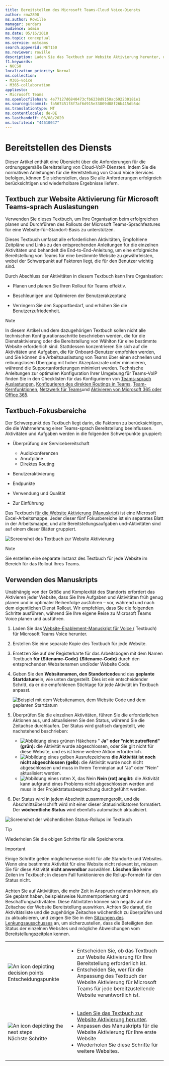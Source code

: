 ```yaml
---
title: Bereitstellen des Microsoft Teams-Cloud Voice-Diensts
author: rmw2890
ms.author: Rowille
manager: serdars
audience: admin
ms.date: 05/16/2018
ms.topic: conceptual
ms.service: msteams
search.appverid: MET150
ms.reviewer: rowille
description: Laden Sie das Textbuch zur Website Aktivierung herunter, um den Rollout ihrer Teams zu planen und die Benutzerakzeptanz, die Wahrnehmung von Qualität und Zufriedenheit zu beschleunigen und zu optimieren.
f1.keywords:
- NOCSH
localization_priority: Normal
ms.collection:
- M365-voice
- M365-collaboration
appliesto:
- Microsoft Teams
ms.openlocfilehash: 4e77127d6840473cfb6238d9150ac692230181e1
ms.sourcegitcommit: fa567451f8f7af6d915e33809d88f26b415db54c
ms.translationtype: MT
ms.contentlocale: de-DE
ms.lasthandoff: 06/08/2020
ms.locfileid: "44610047"
---
```

# <a name="deploy-my-service"></a>Bereitstellen des Diensts

Dieser Artikel enthält eine Übersicht über die Anforderungen für die ordnungsgemäße Bereitstellung von Cloud-VoIP-Diensten. Indem Sie die normativen Anleitungen für die Bereitstellung von Cloud Voice Services befolgen, können Sie sicherstellen, dass Sie alle Anforderungen erfolgreich berücksichtigen und wiederholbare Ergebnisse liefern.

## <a name="site-enablement-playbook-for-microsoft-teams-voice-workloads"></a>Textbuch zur Website Aktivierung für Microsoft Teams-sprach Auslastungen

Verwenden Sie dieses Textbuch, um Ihre Organisation beim erfolgreichen planen und Durchführen des Rollouts der Microsoft Teams-Sprachfeatures für eine Website-für-Standort-Basis zu unterstützen.

Dieses Textbuch umfasst alle erforderlichen Aktivitäten, Empfohlene Zeitpläne und Links zu den entsprechenden Anleitungen für die einzelnen Aktivitäten und behandelt die End-to-End-Anleitung, um eine erfolgreiche Bereitstellung von Teams für eine bestimmte Website zu gewährleisten, wobei der Schwerpunkt auf Faktoren liegt, die für den Benutzer wichtig sind.

Durch Abschluss der Aktivitäten in diesem Textbuch kann Ihre Organisation:

-   Planen und planen Sie Ihren Rollout für Teams effektiv.

-   Beschleunigen und Optimieren der Benutzerakzeptanz

-   Verringern Sie den Supportbedarf, und erhöhen Sie die Benutzerzufriedenheit.

> [!NOTE]
> In diesem Artikel und dem dazugehörigen Textbuch sollen nicht alle technischen Konfigurationsschritte beschrieben werden, die für die Dienstaktivierung oder die Bereitstellung von Wählton für eine bestimmte Website erforderlich sind. Stattdessen konzentrieren Sie sich auf die Aktivitäten und Aufgaben, die für Onboard-Benutzer empfohlen werden, und Sie können die Arbeitsauslastung von Teams über einen schnellen und reibungslosen Übergang mit hoher Akzeptanzrate unter minimieren, während die Supportanforderungen minimiert werden. Technische Anleitungen zur optimalen Konfiguration Ihrer Umgebung für Teams-VoIP finden Sie in den Checklisten für das Konfigurieren von [Teams-sprach Auslastungen](onboarding-checklist-configure-cloud-voice-workloads-in-Microsoft-Teams.md), [Konfigurieren des direkten Routings in Teams](onboarding-checklist-configure-direct-routing-in-Microsoft-Teams.md), [Team-Kernfunktionen](onboarding-checklist-configure-microsoft-teams-core-capabilities.md), [Netzwerk für Teams](prepare-network.md)und [Aktivieren von Microsoft 365 oder Office 365](onboarding-checklist-enable-office-365.md).

<!--ENDOFSECTION-->

## <a name="playbook-focus-areas"></a>Textbuch-Fokusbereiche

Der Schwerpunkt des Textbuch liegt darin, die Faktoren zu berücksichtigen, die die Wahrnehmung einer Teams-sprach Bereitstellung beeinflussen. Aktivitäten und Aufgaben werden in die folgenden Schwerpunkte gruppiert:

-   Überprüfung der Servicebereitschaft
    - Audiokonferenzen
    - Anrufpläne
    - Direktes Routing

-   Benutzeraktivierung

-   Endpunkte

-   Verwendung und Qualität

-   Zur Einführung

Das Textbuch [für die Website Aktivierung (Manuskript)](https://github.com/MicrosoftDocs/OfficeDocs-SkypeForBusiness/blob/live/Teams/downloads/site-enablement-playbook-for-voice-(playbook).xlsx?raw=true) ist eine Microsoft Excel-Arbeitsmappe. Jeder dieser fünf Fokusbereiche ist ein separates Blatt in der Arbeitsmappe, und alle Bereitstellungsaufgaben und-Aktivitäten sind auf einem dieser Blätter gruppiert.

![Screenshot des Textbuch zur Website Aktivierung](media/deploy-my-service-image1.png "Screenshot des Manuskripts")

> [!NOTE]
> Sie erstellen eine separate Instanz des Textbuch für jede Website im Bereich für das Rollout Ihres Teams.

<!--ENDOFSECTION-->

## <a name="how-to-use-the-playbook"></a>Verwenden des Manuskripts

Unabhängig von der Größe und Komplexität des Standorts erfordert das Aktivieren jeder Website, dass Sie Ihre Aufgaben und Aktivitäten früh genug planen und in optimaler Reihenfolge ausführen – vor, während und nach dem eigentlichen Dienst Rollout. Wir empfehlen, dass Sie die folgenden Schritte ausführen, während Sie Ihre eigene Reise zu Microsoft Teams Voice planen und ausführen.

1. Laden Sie das [Website-Enablement-Manuskript für Voice (](https://github.com/MicrosoftDocs/OfficeDocs-SkypeForBusiness/blob/live/Teams/downloads/site-enablement-playbook-for-voice-(playbook).xlsx?raw=true) Textbuch) für Microsoft Teams Voice herunter.

2. Erstellen Sie eine separate Kopie des Textbuch für jede Website.

3. Ersetzen Sie auf der Registerkarte für das Arbeitsbogen mit dem Namen Textbuch **für {Sitename-Code}** **{Sitename-Code}** durch den entsprechenden Websitenamen und/oder Website Code.

4. Geben Sie den **Websitenamen, den Standortcode**und das **geplante Startdatum**ein, wie unten dargestellt. Dies ist ein entscheidender Schritt, da er die empfohlenen Stichtage für jede Aktivität im Textbuch anpasst.

   ![Beispiel mit dem Websitenamen, dem Website Code und dem geplanten Startdatum](media/deploy-my-service-image2.png "Beispiel mit dem Websitenamen von New York, Website Code NY01 und geplantem Startdatum von 20-Mrz-18")

5. Überprüfen Sie die einzelnen Aktivitäten, führen Sie die erforderlichen Aktionen aus, und aktualisieren Sie den Status, während Sie die Zeitachse durchlaufen. Der Status wird grafisch dargestellt, wie nachstehend beschrieben:
  
   - ![Abbildung eines grünen Häkchens " ](media/deploy-my-service-image3.png) **Ja" oder "nicht zutreffend" (grün):** die Aktivität wurde abgeschlossen, oder Sie gilt nicht für diese Website, und es ist keine weitere Aktion erforderlich.</li>
   - ![Abbildung eines gelben Ausrufezeichens ](media/deploy-my-service-image4.png) <strong>die Aktivität ist noch nicht abgeschlossen (gelb):</strong> die Aktivität wurde noch nicht abgeschlossen und muss in Ihrem Terminplan auf "Ja" oder "Nein" aktualisiert werden.</li>
   - ![Abbildung eines roten X, das Nein ](media/deploy-my-service-image5.png) <strong>Nein (rot) angibt:</strong> die Aktivität kann aufgrund eines Problems nicht abgeschlossen werden und muss in der Projektstatusbesprechung durchgeführt werden.</li></ul>

6. Der Status wird in jedem Abschnitt zusammengerollt, und die Abschnittsüberschrift wird mit einer dieser Statusindikatoren formatiert. Der **wöchentliche Status** wird ebenfalls automatisch aktualisiert.

![Screenshot der wöchentlichen Status-Rollups im Textbuch](media/deploy-my-service-image6.png "Screenshot der wöchentlichen Status-Rollups im Textbuch")

> [!TIP]
> Wiederholen Sie die obigen Schritte für alle Speicherorte.

> [!IMPORTANT]
> Einige Schritte gelten möglicherweise nicht für alle Standorte und Websites. Wenn eine bestimmte Aktivität für eine Website nicht relevant ist, müssen Sie für diese Aktivität **nicht anwendbar** auswählen. **Löschen Sie** keine Zeilen im Textbuch; in diesem Fall funktionieren die Rollup-Formeln für den Status nicht.<br/><br/>
Achten Sie auf Aktivitäten, die mehr Zeit in Anspruch nehmen können, als Sie geplant haben, beispielsweise Nummernportierung und Beschaffungsaktivitäten. Diese Aktivitäten können sich negativ auf die Zeitachse der Website Bereitstellung auswirken. Achten Sie darauf, die Aktivitätsliste und die zugehörige Zeitachse wöchentlich zu überprüfen und zu aktualisieren, und zeigen Sie Sie in den [Sitzungen des Lenkungsausschusses](https://docs.microsoft.com/MicrosoftTeams/envision-steering-committee-complete-guide) an, um sicherzustellen, dass die Beteiligten den Status der einzelnen Websites und mögliche Abweichungen vom Bereitstellungszeitplan kennen.

<table>
<tr><td><img src="media/audio_conferencing_image7.png" alt="An icon depicting decision points"/> <br/>Entscheidungspunkte</td><td><ul><li>Entscheiden Sie, ob das Textbuch zur Website Aktivierung für Ihre Bereitstellung erforderlich ist.</li><li>Entscheiden Sie, wer für die Anpassung des Textbuch der Website Aktivierung für Microsoft Teams für jede bereitzustellende Website verantwortlich ist.</li></ul></td></tr>
<tr><td><img src="media/audio_conferencing_image9.png" alt="An icon depicting the next steps"/><br/>Nächste Schritte</td><td><ul><li><a href="https://github.com/MicrosoftDocs/OfficeDocs-SkypeForBusiness/blob/live/Teams/downloads/site-enablement-playbook-for-voice-(playbook).xlsx?raw=true" data-raw-source="[Download the Site Enablement Playbook](https://github.com/MicrosoftDocs/OfficeDocs-SkypeForBusiness/blob/live/Teams/downloads/site-enablement-playbook-for-voice-(playbook).xlsx?raw=true)">Laden Sie das Textbuch zur Website Aktivierung herunter</a>.</li><li>Anpassen des Manuskripts für die Website Aktivierung für Ihre erste Website</li><li>Wiederholen Sie diese Schritte für weitere Websites.</li></ul></td></tr>
</table>

<!--ENDOFSECTION-->